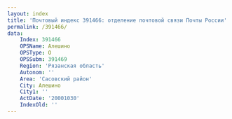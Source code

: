 ```yaml
---
layout: index
title: 'Почтовый индекс 391466: отделение почтовой связи Почты России'
permalink: /391466/
data:
    Index: 391466
    OPSName: Алешино
    OPSType: О
    OPSSubm: 391469
    Region: 'Рязанская область'
    Autonom: ''
    Area: 'Сасовский район'
    City: Алешино
    City1: ''
    ActDate: '20001030'
    IndexOld: ''
---
```

